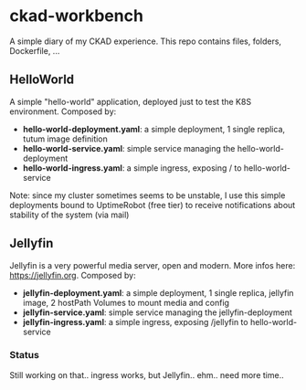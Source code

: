 # ckad-workbench
A simple diary of my CKAD experience. 
This repo contains files, folders, Dockerfile, ...

## HelloWorld
A simple "hello-world" application, deployed just to test the K8S environment. 
Composed by: 
- **hello-world-deployment.yaml**: a simple deployment, 1 single replica, tutum image definition
- **hello-world-service.yaml**: simple service managing the hello-world-deployment
- **hello-world-ingress.yaml**: a simple ingress, exposing / to hello-world-service

Note: since my cluster sometimes seems to be unstable, I use this simple deployments bound to UptimeRobot (free tier) to receive notifications about stability of the system (via mail)

## Jellyfin
Jellyfin is a very powerful media server, open and modern. More infos here: https://jellyfin.org.
Composed by: 
- **jellyfin-deployment.yaml**: a simple deployment, 1 single replica, jellyfin image, 2 hostPath Volumes to mount media and config
- **jellyfin-service.yaml**: simple service managing the jellyfin-deployment
- **jellyfin-ingress.yaml**: a simple ingress, exposing /jellyfin to hello-world-service

### Status
Still working on that.. ingress works, but Jellyfin.. ehm.. need more time..
